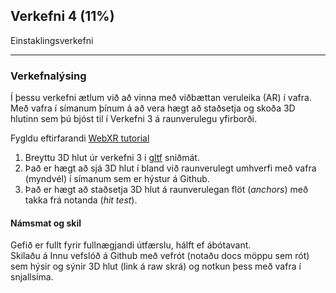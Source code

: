 ## Verkefni 4 (11%)

Einstaklingsverkefni 

---

### Verkefnalýsing

Í þessu verkefni ætlum við að vinna með viðbættan veruleika (AR) í vafra. <br>
Með vafra í símanum þínum á að vera hægt að staðsetja og skoða 3D hlutinn sem þú bjóst til í Verkefni 3 á raunverulegu yfirborði.

Fygldu eftirfarandi [WebXR tutorial](https://developers.google.com/ar/develop/webxr/hello-webxr)

1. Breyttu 3D hlut úr verkefni 3 i [gltf](https://www.threekit.com/blog/gltf-everything-you-need-to-know) sniðmát.
1. Það er hægt að sjá 3D hlut í bland við raunverulegt umhverfi með vafra (myndvél) í símanum sem er hýstur á Github.
1. Það er hægt að staðsetja 3D hlut á raunverulegan flöt (_anchors_) með takka frá notanda (_hit test_).



#### Námsmat og skil
Gefið er fullt fyrir fullnægjandi útfærslu, hálft ef ábótavant.<br>
Skilaðu á Innu vefslóð á Github með vefrót (notaðu docs möppu sem rót) sem hýsir og sýnir 3D hlut (link á raw skrá) og notkun þess með vafra í snjallsíma.
